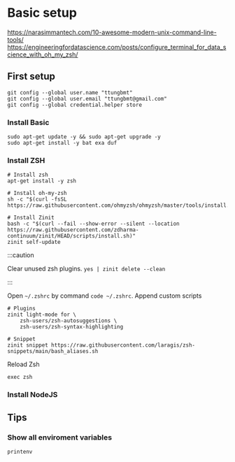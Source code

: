 # Basic setup
https://narasimmantech.com/10-awesome-modern-unix-command-line-tools/
https://engineeringfordatascience.com/posts/configure_terminal_for_data_science_with_oh_my_zsh/


## First setup
```shell
git config --global user.name "ttungbmt"
git config --global user.email "ttungbmt@gmail.com"
git config --global credential.helper store
```

### Install Basic

```shell
sudo apt-get update -y && sudo apt-get upgrade -y
sudo apt-get install -y bat exa duf
```


### Install ZSH

```shell
# Install zsh
apt-get install -y zsh

# Install oh-my-zsh
sh -c "$(curl -fsSL https://raw.githubusercontent.com/ohmyzsh/ohmyzsh/master/tools/install.sh)"

# Install Zinit
bash -c "$(curl --fail --show-error --silent --location https://raw.githubusercontent.com/zdharma-continuum/zinit/HEAD/scripts/install.sh)"
zinit self-update
```

:::caution

Clear unused zsh plugins. `yes | zinit delete --clean` 

:::

Open `~/.zshrc` by command `code ~/.zshrc`. Append custom scripts 

```shell title="~/.zshrc"
# Plugins
zinit light-mode for \
    zsh-users/zsh-autosuggestions \
    zsh-users/zsh-syntax-highlighting

# Snippet
zinit snippet https://raw.githubusercontent.com/laragis/zsh-snippets/main/bash_aliases.sh
```

Reload Zsh

```shell
exec zsh
```
### Install NodeJS

## Tips
### Show all enviroment variables
```shell
printenv
```